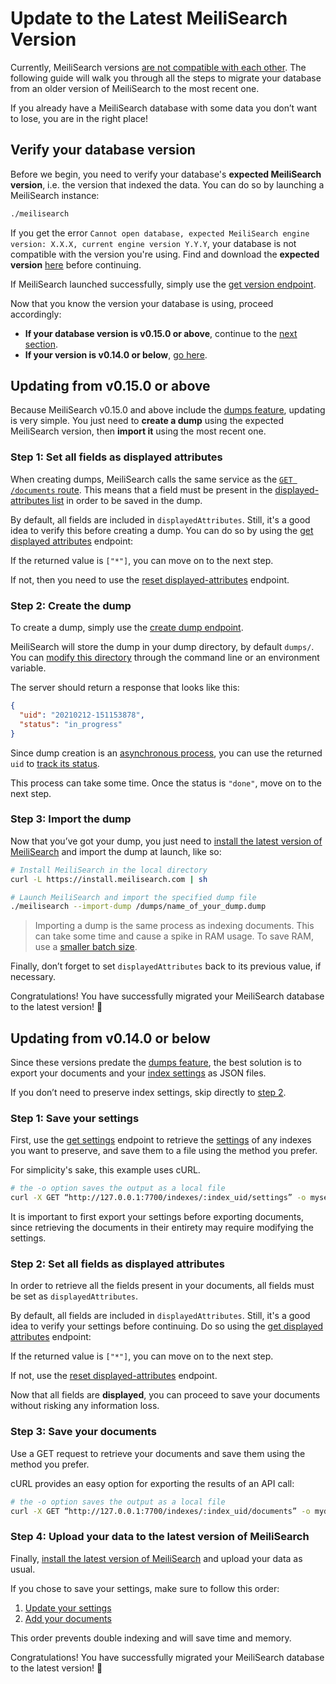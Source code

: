 # Update to the Latest MeiliSearch Version

Currently, MeiliSearch versions [are not compatible with each other](/learn/getting_started/installation.md#updating-meilisearch). The following guide will walk you through all the steps to migrate your database from an older version of MeiliSearch to the most recent one.

If you already have a MeiliSearch database with some data you don’t want to lose, you are in the right place!

## Verify your database version

Before we begin, you need to verify your database's **expected MeiliSearch version**, i.e. the version that indexed the data. You can do so by launching a MeiliSearch instance:

```bash
./meilisearch
```

If you get the error `Cannot open database, expected MeiliSearch engine version: X.X.X, current engine version Y.Y.Y`, your database is not compatible with the version you're using. Find and download the **expected version** [here](https://github.com/meilisearch/MeiliSearch/releases) before continuing.

If MeiliSearch launched successfully, simply use the [get version endpoint](/reference/api/version.md).

<RouteHighlighter method="GET" route="/version"/>

Now that you know the version your database is using, proceed accordingly:

- **If your database version is v0.15.0 or above**, continue to the [next section](#updating-from-v0-15-0-or-above).
- **If your version is v0.14.0 or below**, [go here](#updating-from-v0-14-0-or-below).

## Updating from v0.15.0 or above

Because MeiliSearch v0.15.0 and above include the [dumps feature](/reference/features/dumps.md), updating is very simple. You just need to **create a dump** using the expected MeiliSearch version, then **import it** using the most recent one.

### Step 1: Set all fields as displayed attributes

When creating dumps, MeiliSearch calls the same service as the [`GET /documents` route](/reference/api/documents.md#get-documents). This means that a field must be present in the [displayed-attributes list](/reference/features/field_properties.md#displayed-fields) in order to be saved in the dump.

By default, all fields are included in `displayedAttributes`. Still, it's a good idea to verify this before creating a dump. You can do so by using the [get displayed attributes](/reference/api/displayed_attributes.md#get-displayed-attributes) endpoint:

<RouteHighlighter method="GET" route="/indexes/:index_uid/settings/displayed-attributes" />

If the returned value is `["*"]`, you can move on to the next step.

If not, then you need to use the [reset displayed-attributes](/reference/api/displayed_attributes.md#reset-displayed-attributes) endpoint.

<RouteHighlighter method="DELETE" route="/indexes/:index_uid/settings/displayed-attributes"/>

### Step 2: Create the dump

To create a dump, simply use the [create dump endpoint](/reference/api/dump.md#create-a-dump).

<RouteHighlighter method="POST" route="/dumps"/>

MeiliSearch will store the dump in your dump directory, by default `dumps/`. You can [modify this directory](/reference/features/configuration.md#dumps-destination) through the command line or an environment variable.

The server should return a response that looks like this:

```json
{
  "uid": "20210212-151153878",
  "status": "in_progress"
}
```

Since dump creation is an [asynchronous process](/learn/advanced/asynchronous_updates.md), you can use the returned `uid` to [track its status](/reference/api/dump.md#get-dump-status).

<RouteHighlighter method="GET" route="/dumps/:dump_uid/status"/>

This process can take some time. Once the status is `"done"`, move on to the next step.

### Step 3: Import the dump

Now that you’ve got your dump, you just need to [install the latest version of MeiliSearch](/learn/getting_started/installation.md#download-and-launch) and import the dump at launch, like so:

```bash
# Install MeiliSearch in the local directory
curl -L https://install.meilisearch.com | sh

# Launch MeiliSearch and import the specified dump file
./meilisearch --import-dump /dumps/name_of_your_dump.dump
```

> Importing a dump is the same process as indexing documents. This can take some time and cause a spike in RAM usage. To save RAM, use a [smaller batch size](/reference/features/configuration.md#dump-batch-size).

Finally, don’t forget to set `displayedAttributes` back to its previous value, if necessary.

Congratulations! You have successfully migrated your MeiliSearch database to the latest version! 🎉

## Updating from v0.14.0 or below

Since these versions predate the [dumps feature](/reference/features/dumps.md), the best solution is to export your documents and your [index settings](/reference/features/settings.md) as JSON files.

If you don’t need to preserve index settings, skip directly to [step 2](#step-2-set-all-fields-as-displayed-attributes).

### Step 1: Save your settings

First, use the [get settings](/reference/api/settings.md#get-settings) endpoint to retrieve the [settings](/reference/features/settings.md) of any indexes you want to preserve, and save them to a file using the method you prefer.

<RouteHighlighter method="GET" route="/indexes/:index_uid/settings"/>

For simplicity's sake, this example uses cURL.

```bash
# the -o option saves the output as a local file
curl -X GET “http://127.0.0.1:7700/indexes/:index_uid/settings” -o mysettings.json
```

It is important to first export your settings before exporting documents, since retrieving the documents in their entirety may require modifying the settings.

### Step 2: Set all fields as displayed attributes

In order to retrieve all the fields present in your documents, all fields must be set as `displayedAttributes`.

By default, all fields are included in `displayedAttributes`. Still, it's a good idea to verify your settings before continuing. Do so using the [get displayed attributes](/reference/api/displayed_attributes.md#get-displayed-attributes) endpoint:

<RouteHighlighter method="GET" route="/indexes/:index_uid/settings/displayed-attributes"/>

If the returned value is `["*"]`, you can move on to the next step.

If not, use the [reset displayed-attributes](/reference/api/displayed_attributes.md#reset-displayed-attributes) endpoint.

<RouteHighlighter method="DELETE" route="/indexes/:index_uid/settings/displayed-attributes"/>

Now that all fields are **displayed**, you can proceed to save your documents without risking any information loss.

### Step 3: Save your documents

Use a GET request to retrieve your documents and save them using the method you prefer.

<RouteHighlighter method="GET" route="/indexes/:index_uid/documents"/>

cURL provides an easy option for exporting the results of an API call:

```bash
# the -o option saves the output as a local file
curl -X GET “http://127.0.0.1:7700/indexes/:index_uid/documents” -o mydocuments.json
```

### Step 4: Upload your data to the latest version of MeiliSearch

Finally, [install the latest version of MeiliSearch](/learn/getting_started/installation.md) and upload your data as usual.

If you chose to save your settings, make sure to follow this order:

1. [Update your settings](/reference/api/settings.md#update-settings)
2. [Add your documents](/reference/api/documents.md#add-or-replace-documents)

This order prevents double indexing and will save time and memory.

Congratulations! You have successfully migrated your MeiliSearch database to the latest version! 🎉
